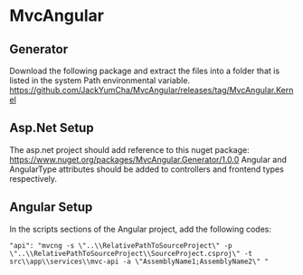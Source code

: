 # MvcAngular

## Generator
Download the following package and extract the files into a folder that is listed in the system Path environmental variable.
https://github.com/JackYumCha/MvcAngular/releases/tag/MvcAngular.Kernel

## Asp.Net Setup
The asp.net project should add reference to this nuget package:
https://www.nuget.org/packages/MvcAngular.Generator/1.0.0
Angular and AngularType attributes should be added to controllers and frontend types respectively.

## Angular Setup
In the scripts sections of the Angular project, add the following codes:
```
"api": "mvcng -s \"..\\RelativePathToSourceProject\" -p \"..\\RelativePathToSourceProject\\SourceProject.csproj\" -t src\\app\\services\\mvc-api -a \"AssemblyName1;AssemblyName2\" "
```
